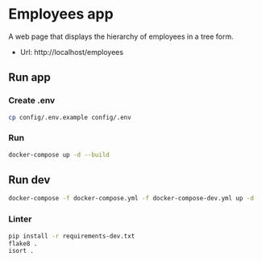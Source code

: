 # Employees app
A web page that displays the hierarchy of employees in a tree form.

* Url: http://localhost/employees

## Run app
### Create .env
```bash
cp config/.env.example config/.env
```
### Run
```bash
docker-compose up -d --build
```

## Run dev
```bash
docker-compose -f docker-compose.yml -f docker-compose-dev.yml up -d
```
### Linter
```bash
pip install -r requirements-dev.txt
flake8 .
isort .
```